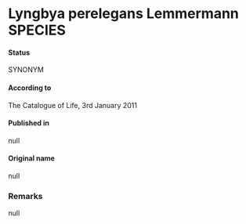 # Lyngbya perelegans Lemmermann SPECIES

#### Status
SYNONYM

#### According to
The Catalogue of Life, 3rd January 2011

#### Published in
null

#### Original name
null

### Remarks
null